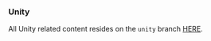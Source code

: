 
### Unity

All Unity related content resides on the `unity` branch [HERE](https://github.com/olgv/tutorials/tree/unity).